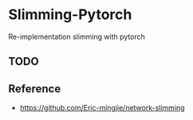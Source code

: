 # Slimming-Pytorch
Re-implementation slimming with pytorch



## TODO


## Reference
* <https://github.com/Eric-mingjie/network-slimming>